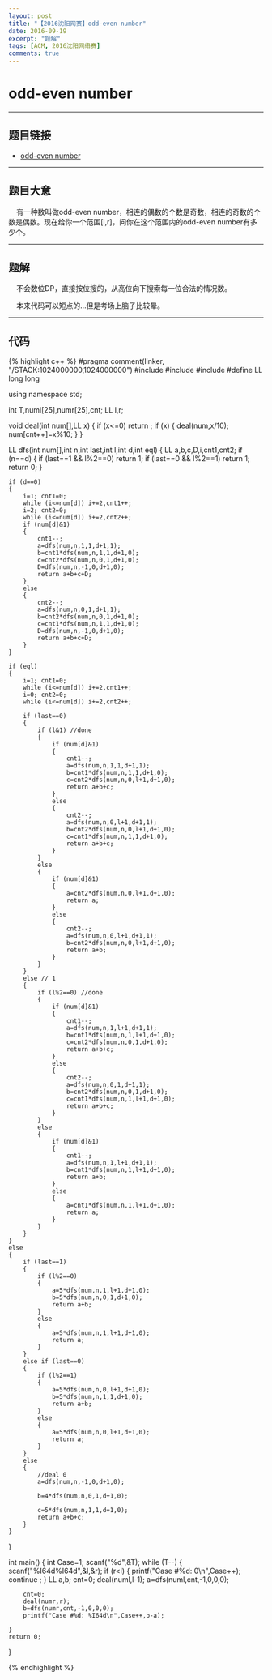 ```yaml
---
layout: post
title: "【2016沈阳网赛】odd-even number"
date: 2016-09-19
excerpt: "题解"
tags: [ACM, 2016沈阳网络赛]
comments: true
---
```


# odd-even number


----------

## 题目链接

- [odd-even number](http://acm.hdu.edu.cn/showproblem.php?pid=5898)

----------

## 题目大意

&#160;&#160;&#160;&#160;有一种数叫做odd-even number，相连的偶数的个数是奇数，相连的奇数的个数是偶数。现在给你一个范围[l,r]，问你在这个范围内的odd-even number有多少个。


----------

## 题解

&#160;&#160;&#160;&#160;不会数位DP，直接按位搜的，从高位向下搜索每一位合法的情况数。

&#160;&#160;&#160;&#160;本来代码可以短点的...但是考场上脑子比较晕。


----------

## 代码

{% highlight c++ %}
#pragma comment(linker, "/STACK:1024000000,1024000000")
#include <iostream>
#include <cstring>
#include <cstdio>
#define LL long long

using namespace std;

int T,numl[25],numr[25],cnt;
LL l,r;

void deal(int num[],LL x)
{
    if (x<=0) return ;
    if (x)
    {
        deal(num,x/10);
        num[cnt++]=x%10;
    }
}

LL dfs(int num[],int n,int last,int l,int d,int eql)
{
    LL a,b,c,D,i,cnt1,cnt2;
    if (n==d)
    {
        if (last==1 && l%2==0) return 1;
        if (last==0 && l%2==1) return 1;
        return 0;
    }

    if (d==0)
    {
        i=1; cnt1=0;
        while (i<=num[d]) i+=2,cnt1++;
        i=2; cnt2=0;
        while (i<=num[d]) i+=2,cnt2++;
        if (num[d]&1)
        {
            cnt1--;
            a=dfs(num,n,1,1,d+1,1);
            b=cnt1*dfs(num,n,1,1,d+1,0);
            c=cnt2*dfs(num,n,0,1,d+1,0);
            D=dfs(num,n,-1,0,d+1,0);
            return a+b+c+D;
        }
        else
        {
            cnt2--;
            a=dfs(num,n,0,1,d+1,1);
            b=cnt2*dfs(num,n,0,1,d+1,0);
            c=cnt1*dfs(num,n,1,1,d+1,0);
            D=dfs(num,n,-1,0,d+1,0);
            return a+b+c+D;
        }
    }

    if (eql)
    {
        i=1; cnt1=0;
        while (i<=num[d]) i+=2,cnt1++;
        i=0; cnt2=0;
        while (i<=num[d]) i+=2,cnt2++;

        if (last==0)
        {
            if (l&1) //done
            {
                if (num[d]&1)
                {
                    cnt1--;
                    a=dfs(num,n,1,1,d+1,1);
                    b=cnt1*dfs(num,n,1,1,d+1,0);
                    c=cnt2*dfs(num,n,0,l+1,d+1,0);
                    return a+b+c;
                }
                else
                {
                    cnt2--;
                    a=dfs(num,n,0,l+1,d+1,1);
                    b=cnt2*dfs(num,n,0,l+1,d+1,0);
                    c=cnt1*dfs(num,n,1,1,d+1,0);
                    return a+b+c;
                }
            }
            else
            {
                if (num[d]&1)
                {
                    a=cnt2*dfs(num,n,0,l+1,d+1,0);
                    return a;
                }
                else
                {
                    cnt2--;
                    a=dfs(num,n,0,l+1,d+1,1);
                    b=cnt2*dfs(num,n,0,l+1,d+1,0);
                    return a+b;
                }
            }
        }
        else // 1
        {
            if (l%2==0) //done
            {
                if (num[d]&1)
                {
                    cnt1--;
                    a=dfs(num,n,1,l+1,d+1,1);
                    b=cnt1*dfs(num,n,1,l+1,d+1,0);
                    c=cnt2*dfs(num,n,0,1,d+1,0);
                    return a+b+c;
                }
                else
                {
                    cnt2--;
                    a=dfs(num,n,0,1,d+1,1);
                    b=cnt2*dfs(num,n,0,1,d+1,0);
                    c=cnt1*dfs(num,n,1,l+1,d+1,0);
                    return a+b+c;
                }
            }
            else
            {
                if (num[d]&1)
                {
                    cnt1--;
                    a=dfs(num,n,1,l+1,d+1,1);
                    b=cnt1*dfs(num,n,1,l+1,d+1,0);
                    return a+b;
                }
                else
                {
                    a=cnt1*dfs(num,n,1,l+1,d+1,0);
                    return a;
                }
            }
        }
    }
    else
    {
        if (last==1)
        {
            if (l%2==0)
            {
                a=5*dfs(num,n,1,l+1,d+1,0);
                b=5*dfs(num,n,0,1,d+1,0);
                return a+b;
            }
            else
            {
                a=5*dfs(num,n,1,l+1,d+1,0);
                return a;
            }
        }
        else if (last==0)
        {
            if (l%2==1)
            {
                a=5*dfs(num,n,0,l+1,d+1,0);
                b=5*dfs(num,n,1,1,d+1,0);
                return a+b;
            }
            else
            {
                a=5*dfs(num,n,0,l+1,d+1,0);
                return a;
            }
        }
        else
        {
            //deal 0
            a=dfs(num,n,-1,0,d+1,0);

            b=4*dfs(num,n,0,1,d+1,0);

            c=5*dfs(num,n,1,1,d+1,0);
            return a+b+c;
        }
    }
}

int main()
{
    int Case=1;
    scanf("%d",&T);
    while (T--)
    {
        scanf("%I64d%I64d",&l,&r);
        if (r<l)
        {
            printf("Case #%d: 0\n",Case++);
            continue ;
        }
        LL a,b;
        cnt=0;
        deal(numl,l-1);
        a=dfs(numl,cnt,-1,0,0,0);

        cnt=0;
        deal(numr,r);
        b=dfs(numr,cnt,-1,0,0,0);
        printf("Case #%d: %I64d\n",Case++,b-a);

    }
    return 0;
}

{% endhighlight %}

